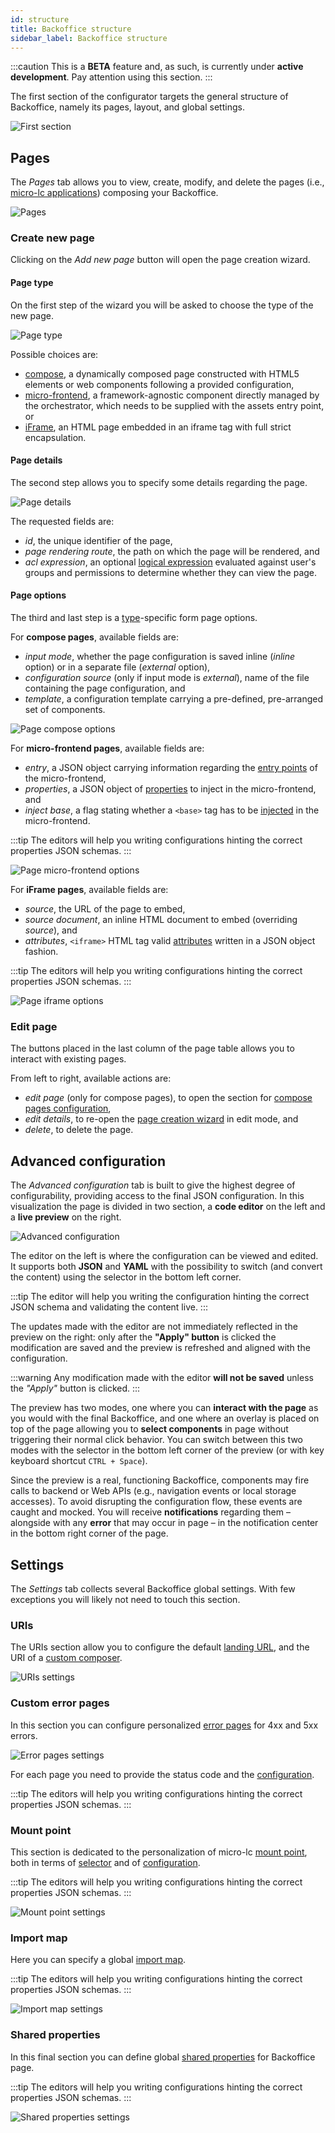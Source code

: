 ```yaml
---
id: structure
title: Backoffice structure
sidebar_label: Backoffice structure
---
```


:::caution
This is a **BETA** feature and, as such, is currently under **active development**. Pay attention using this section.
:::

The first section of the configurator targets the general structure of Backoffice, namely its pages, layout, and global
settings.

![First section](./img/structure_first-section.png)

## Pages

The _Pages_ tab allows you to view, create, modify, and delete the pages 
(i.e., [micro-lc applications](https://micro-lc.io/docs/guides/applications/)) composing your Backoffice.

![Pages](./img/structure_pages.png)

### Create new page

Clicking on the _Add new page_ button will open the page creation wizard.

#### Page type

On the first step of the wizard you will be asked to choose the type of the new page.

![Page type](./img/structure_page-type.png)

Possible choices are:
- [compose](https://micro-lc.io/docs/guides/applications/compose), a dynamically composed page constructed with HTML5 
elements or web components following a provided configuration,
- [micro-frontend](https://micro-lc.io/docs/guides/applications/parcels), a framework-agnostic component directly managed
by the orchestrator, which needs to be supplied with the assets entry point, or
- [iFrame](https://micro-lc.io/docs/guides/applications/iframes), an HTML page embedded in an iframe tag with full
strict encapsulation.

#### Page details

The second step allows you to specify some details regarding the page.

![Page details](./img/structure_page-details.png)

The requested fields are:
- _id_, the unique identifier of the page,
- _page rendering route_, the path on which the page will be rendered, and
- _acl expression_, an optional [logical expression](https://micro-lc.io/add-ons/backend/middleware#acl-application)
evaluated against user's groups and permissions to determine whether they can view the page. 

#### Page options

The third and last step is a [type](#page-type)-specific form page options.

For **compose pages**, available fields are:
- _input mode_, whether the page configuration is saved inline (_inline_ option) or in a separate file (_external_ 
option),
- _configuration source_ (only if input mode is _external_), name of the file containing the page configuration, and  
- _template_, a configuration template carrying a pre-defined, pre-arranged set of components.

![Page compose options](./img/structure_page-compose-options.png)

For **micro-frontend pages**, available fields are:
- _entry_, a JSON object carrying information regarding the 
[entry points](https://micro-lc.io/docs/guides/applications/parcels#usage) of the micro-frontend,  
- _properties_, a JSON object of [properties](https://micro-lc.io/docs/guides/applications/parcels#properties) to inject
in the micro-frontend, and
- _inject base_, a flag stating whether a `<base>` tag has to be 
[injected](https://micro-lc.io/docs/guides/applications/parcels#injectbase) in the micro-frontend.

:::tip
The editors will help you writing configurations hinting the correct properties JSON schemas.
:::

![Page micro-frontend options](./img/structure_page-micro-frontend-options.png)

For **iFrame pages**, available fields are:
- _source_, the URL of the page to embed,
- _source document_, an inline HTML document to embed (overriding _source_), and
- _attributes_, `<iframe>` HTML tag valid 
[attributes](https://developer.mozilla.org/en-US/docs/Web/HTML/Element/iframe#attributes) written in a JSON object fashion.

:::tip
The editors will help you writing configurations hinting the correct properties JSON schemas.
:::

![Page iframe options](./img/structure_page-iframe-options.png)

### Edit page

The buttons placed in the last column of the page table allows you to interact with existing pages.

From left to right, available actions are:
- _edit page_ (only for compose pages), to open the section for 
[compose pages configuration](/business_suite/backoffice_configuration/compose-pages.md),
- _edit details_, to re-open the [page creation wizard](#create-new-page) in edit mode, and
- _delete_, to delete the page.

## Advanced configuration

The _Advanced configuration_ tab is built to give the highest degree of configurability, providing access to the final
JSON configuration. In this visualization the page is divided in two section, a **code editor** on the left and a 
**live preview** on the right.

![Advanced configuration](./img/structure_advanced.png)

The editor on the left is where the configuration can be viewed and edited. It supports both **JSON** and **YAML** with the
possibility to switch (and convert the content) using the selector in the bottom left corner.

:::tip
The editor will help you writing the configuration hinting the correct JSON schema and validating the content live.
:::

The updates made with the editor are not immediately reflected in the preview on the right: only after the **"Apply"
button** is clicked the modification are saved and the preview is refreshed and aligned with the configuration.

:::warning
Any modification made with the editor **will not be saved** unless the _"Apply"_ button is clicked.
:::

The preview has two modes, one where you can **interact with the page** as you would with the final Backoffice, and one where
an overlay is placed on top of the page allowing you to **select components** in page without triggering their normal
click behavior. You can switch between this two modes with the selector in the bottom left corner of the preview (or
with key keyboard shortcut `CTRL + Space`).

Since the preview is a real, functioning Backoffice, components may fire calls to backend or Web APIs (e.g., navigation
events or local storage accesses). To avoid disrupting the configuration flow, these events are caught and mocked. You
will receive **notifications** regarding them – alongside with any **error** that may occur in page – in the notification
center in the bottom right corner of the page.

## Settings

The _Settings_ tab collects several Backoffice global settings. With few exceptions you will likely not need to touch
this section.

### URIs

The URIs section allow you to configure the default 
[landing URL](https://micro-lc.io/api/micro-lc-web-component#defaulturl), and the URI of a 
[custom composer](https://micro-lc.io/api/micro-lc-web-component#composeruri).

![URIs settings](./img/structure_settings-uris.png)

### Custom error pages

In this section you can configure personalized [error pages](https://micro-lc.io/docs/guides/applications/error-pages)
for 4xx and 5xx errors.

![Error pages settings](./img/structure_settings-error-pages.png)

For each page you need to provide the status code and the 
[configuration](https://micro-lc.io/docs/guides/applications/error-pages#custom-error-pages).

:::tip
The editors will help you writing configurations hinting the correct properties JSON schemas.
:::

### Mount point

This section is dedicated to the personalization of micro-lc [mount point](https://micro-lc.io/docs/guides/layout#mount-point),
both in terms of [selector](https://micro-lc.io/api/micro-lc-web-component#mountpointselector) and of
[configuration](https://micro-lc.io/api/micro-lc-web-component#mountpointselector).

:::tip
The editors will help you writing configurations hinting the correct properties JSON schemas.
:::

![Mount point settings](./img/structure_settings-mount-point.png)

### Import map

Here you can specify a global [import map](https://micro-lc.io/api/micro-lc-web-component#importmap).

:::tip
The editors will help you writing configurations hinting the correct properties JSON schemas.
:::

![Import map settings](./img/structure_settings-import-maps.png)

### Shared properties

In this final section you can define global [shared properties](https://micro-lc.io/api/micro-lc-web-component#shared) 
for Backoffice page.

:::tip
The editors will help you writing configurations hinting the correct properties JSON schemas.
:::

![Shared properties settings](./img/structure_settings-shared.png)
